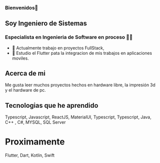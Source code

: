 ### Bienvenidos👋

## Soy Ingeniero de Sistemas 
### Especialista en Ingenieria de Software en proceso 👷‍♂️

- 🔭 Actualmente trabajo en proyectos FullStack,
- 🌱 Estudio el Flutter pata la integracion de mis trabajos en aplicaciones moviles.

## Acerca de mi 

Me gusta leer muchos proyectos hechos en hardware libre, la impresión 3d y el hardware de pc.

## Tecnologias que he aprendido

Typescript, Javascript, ReactJS, MaterialUI, Typescript, Typescript, Java, C++ , C#, MYSQL, SQL Server

# Proximamente

Flutter, Dart, Kotlin, Swift


